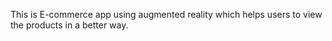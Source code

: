 This is E-commerce app using augmented reality which helps users to view the products in a better way.
